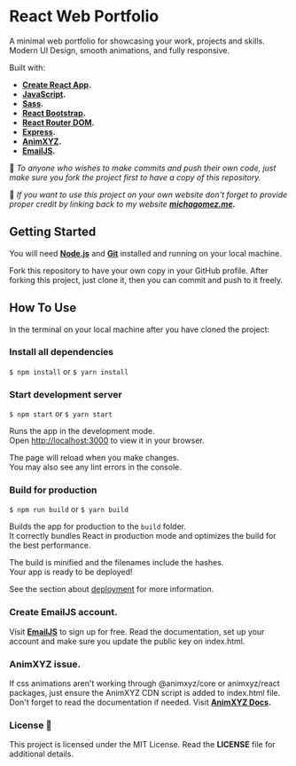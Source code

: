 # React Web Portfolio

A minimal web portfolio for showcasing your work, projects and skills. Modern UI Design, smooth animations, and fully responsive.

Built with:

- **[Create React App](https://github.com/facebook/create-react-app).**
- **[JavaScript](https://javascript.com/).**
- **[Sass](https://sass-lang.com/).**
- **[React Bootstrap](https://react-bootstrap.github.io/).**
- **[React Router DOM](https://v5.reactrouter.com/web/guides/quick-start).**
- **[Express](https://expressjs.com/).**
- **[AnimXYZ](https://animxyz.com/).**
- **[EmailJS](https://emailjs.com/).**

:triangular_flag_on_post: *To anyone who wishes to make commits and push their own code, just make sure you fork the project first to have a copy of this repository.*

:triangular_flag_on_post: *If you want to use this project on your own website don't forget to provide proper credit by linking back to my website **[michagomez.me](https://michagomez.me).***

## Getting Started

You will need **[Node.js](https://nodejs.org/en/download/)** and **[Git](https://git-scm.com/)** installed and running on your local machine.

Fork this repository to have your own copy in your GitHub profile. After forking this project, just clone it, then you can commit and push to it freely.

## How To Use

In the terminal on your local machine after you have cloned the project:

### Install all dependencies

`$ npm install` or `$ yarn install`

### Start development server

`$ npm start` or `$ yarn start`

Runs the app in the development mode.\
Open [http://localhost:3000](http://localhost:3000) to view it in your browser.

The page will reload when you make changes.\
You may also see any lint errors in the console.

### Build for production

`$ npm run build` or `$ yarn build`

Builds the app for production to the `build` folder.\
It correctly bundles React in production mode and optimizes the build for the best performance.

The build is minified and the filenames include the hashes.\
Your app is ready to be deployed!

See the section about [deployment](https://facebook.github.io/create-react-app/docs/deployment) for more information.

### Create EmailJS account.

Visit **[EmailJS](https://emailjs.com/)** to sign up for free. Read the documentation, set up your account and make sure you update the public key on index.html.

### AnimXYZ issue.

If css animations aren't working through @animxyz/core or animxyz/react packages, just ensure the AnimXYZ CDN script is added to index.html file. Don't forget to read the documentation if needed. Visit **[AnimXYZ Docs](https://animxyz.com/docs).**

### License :page_with_curl:

This project is licensed under the MIT License. Read the **LICENSE** file for additional details.
